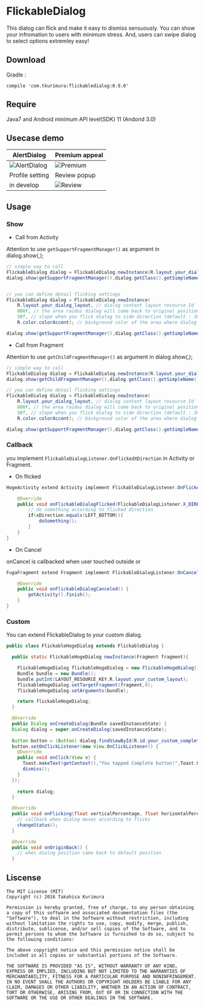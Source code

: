 # FlickableDialog
	
This dialog can flick and make it easy to dismiss sensuously.
You can show your infromation to users with minimum stress.
And, users can swipe dialog to select options extremley easy!

## Download 

Gradle : 

```
compile 'com.tkurimura:flickabledialog:0.9.0'
```

## Require

Java7 and Android minimum API level(SDK) 11 (Andorid 3.0)

## Usecase demo 

|AlertDialog|Premium appeal|
|---|---|
|![AlertDialog](https://github.com/t-kurimura/flickabledialog/blob/master/alert_dialog.gif)|![Premium](https://github.com/t-kurimura/flickabledialog/blob/master/premium_appeal.gif)|
|Profile setting|Review popup|
|in develop|![Review](https://github.com/t-kurimura/flickabledialog/blob/master/review_popup.gif)|


## Usage

### Show

* Call from Activity

Attention to use `getSupportFragmentManager()` as argument in dialog.show(,);

```java
// simple way to call
FlickableDialog dialog = FlickableDialog.newInstance(R.layout.your_dialog_layout);
dialog.show(getSupportFragmentManager(),dialog.getClass().getSimpleName());
```

```java

// you can define detail flicking settings 
FlickableDialog dialog = FlickableDialog.newInstance(
	R.layout.your_dialog_layout, // dialog content layout resource Id
	800f, // the area raidus dialog will come back to original position (default : 700f)
	50f, // slope when you flick dialog to side direction (default : 30f)
	R.color.colorAccent); // background color of the area where dialog dismiss if you touch

dialog.show(getSupportFragmentManager(),dialog.getClass().getSimpleName()); 

```

* Call from Fragment

Attention to use `getChildFragmentManager()` as argument in dialog.show(,);

```java
// simple way to call
FlickableDialog dialog = FlickableDialog.newInstance(R.layout.your_dialog_layout);
dialog.show(getChildFragmentManager(),dialog.getClass().getSimpleName());
```

```java
// you can define detail flicking settings 
FlickableDialog dialog = FlickableDialog.newInstance(
	R.layout.your_dialog_layout, // dialog content layout resource Id
	800f, // the area raidus dialog will come back to original position (default : 700f)
	50f, // slope when you flick dialog to side direction (default : 30f)
	R.color.colorAccent); // background color of the area where dialog dismiss if you touch

dialog.show(getSupportFragmentManager(),dialog.getClass().getSimpleName());
```

### Callback

you implement `FlickableDialogListener.OnFlickedXDirection` in Activity or Fragment.

* On flicked

```java
HogeActivity extend Activity implement FlickableDialogListener.OnFlickedXDirection{

	@Override 
	public void onFlickableDialogFlicked(FlickableDialogListener.X_DIRECTION xDirection) {
		// do something according to flicked direction
		if(xDirection.equals(LEFT_BOTTOM)){
			doSomething();
		}
	}
}
```

* On Cancel

onCancel is callbacked when user touched outside or 

```java
FugaFragment extend Fragment implement FlickableDialogListener.OnCanceled{

	@Override 
	public void onFlickableDialogCanceled() {
		getActivity().finish();
	}
}
```

### Custom

You can extend FlickableDialog to your custom dialog.

```java
public class FlickableHogeDialog extends FlickableDialog {

  public static FlickableHogeDialog newInstance(Fragment fragment){

    FlickableHogeDialog flickableHogeDialog = new FlickableHogeDialog();
    Bundle bundle = new Bundle();
    bundle.putInt(LAYOUT_RESOURCE_KEY,R.layout.your_custom_layout);
    flickableHogeDialog.setTargetFragment(fragment,0);
    flickableHogeDialog.setArguments(bundle);

    return flickableHogeDialog;
  }

  @Override 
  public Dialog onCreateDialog(Bundle savedInstanceState) {
  Dialog dialog = super.onCreateDialog(savedInstanceState);
  
  Button button = (Button) dialog.findViewById(R.id.your_custom_complete_button);
  button.setOnClickListener(new View.OnClickListener() {
    @Override 
    public void onClick(View v) {
      Toast.makeText(getContext(),"You tapped Complete button!",Toast.LENGTH_SHORT).show();
      dismiss();
    }
  });
  
    return dialog;
  }

  @Override
  public void onFlicking(float verticalPercentage, float horizontalPercentage) {
  	// callback when dialog moves according to flicks
  	changeStatus();
  }

  @Override
  public void onOriginBack() {
  	// when dialog position came back to default position
  }
```


## Liscense

```
The MIT License (MIT)
Copyright (c) 2016 Takahisa Kurimura

Permission is hereby granted, free of charge, to any person obtaining a copy of this software and associated documentation files (the "Software"), to deal in the Software without restriction, including without limitation the rights to use, copy, modify, merge, publish, distribute, sublicense, and/or sell copies of the Software, and to permit persons to whom the Software is furnished to do so, subject to the following conditions:

The above copyright notice and this permission notice shall be included in all copies or substantial portions of the Software.

THE SOFTWARE IS PROVIDED "AS IS", WITHOUT WARRANTY OF ANY KIND, EXPRESS OR IMPLIED, INCLUDING BUT NOT LIMITED TO THE WARRANTIES OF MERCHANTABILITY, FITNESS FOR A PARTICULAR PURPOSE AND NONINFRINGEMENT. IN NO EVENT SHALL THE AUTHORS OR COPYRIGHT HOLDERS BE LIABLE FOR ANY CLAIM, DAMAGES OR OTHER LIABILITY, WHETHER IN AN ACTION OF CONTRACT, TORT OR OTHERWISE, ARISING FROM, OUT OF OR IN CONNECTION WITH THE SOFTWARE OR THE USE OR OTHER DEALINGS IN THE SOFTWARE.

```